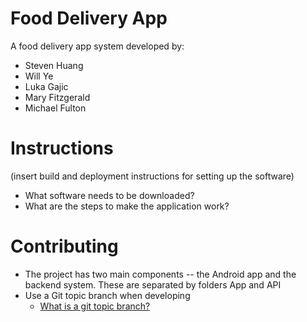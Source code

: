 # Food Delivery App

A food delivery app system developed by:

- Steven Huang
- Will Ye
- Luka Gajic
- Mary Fitzgerald
- Michael Fulton

# Instructions

(insert build and deployment instructions for setting up the software)

- What software needs to be downloaded?
- What are the steps to make the application work?

# Contributing

- The project has two main components -- the Android app and the backend system. These are separated by folders App and API
- Use a Git topic branch when developing
  - [What is a git topic branch?](https://stackoverflow.com/questions/284514/what-is-a-git-topic-branch)
